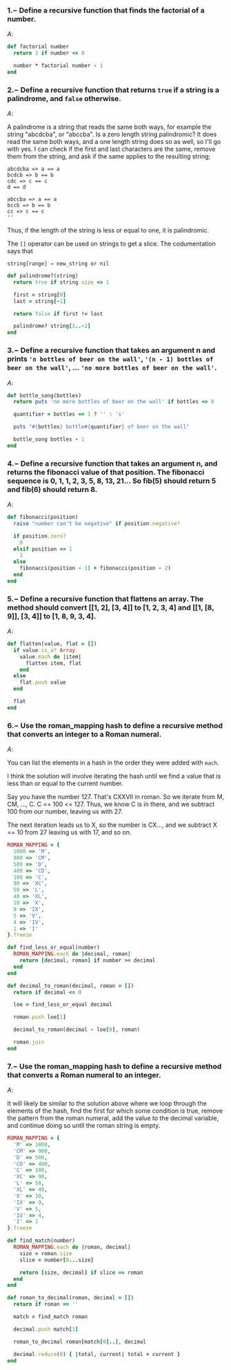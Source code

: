 ### $1.-$ Define a recursive function that finds the factorial of a number.

$A:$

```ruby
def factorial number
  return 1 if number <= 0

  number * factorial number - 1
end
```

### $2.-$ Define a recursive function that returns `true` if a string is a palindrome, and `false` otherwise.

$A:$

A palindrome is a string that reads the same both ways, for example the string "abcdcba", or "abccba". Is a zero length string palindromic? It does read the same both ways, and a one length string does so as well, so I'll go with yes. I can check if the first and last characters are the same, remove them from the string, and ask if the same applies to the resulting string;

```
abcdcba => a == a
bcdcb => b == b
cdc => c == c
d == d

abccba => a == a
bccb => b == b
cc => c == c
''
```

Thus, if the length of the string is less or equal to one, it is palindromic.

The `[]` operator can be used on strings to get a slice. The codumentation says that

```
string[range] → new_string or nil
```

```ruby
def palindrome?(string)
  return true if string.size <= 1

  first = string[0]
  last = string[-1]

  return false if first != last

  palindrome? string[1..-2]
end
```

### $3.-$ Define a recursive function that takes an argument n and prints `'n bottles of beer on the wall'`, `'(n - 1) bottles of beer on the wall'`, ... `'no more bottles of beer on the wall'`.

$A:$

```ruby
def bottle_song(bottles)
  return puts 'no more bottles of beer on the wall' if bottles <= 0

  quantifier = bottles == 1 ? '' : 's'

  puts "#{bottles} bottle#{quantifier} of beer on the wall"

  bottle_song bottles - 1
end
```

### $4.-$ Define a recursive function that takes an argument n, and returns the fibonacci value of that position. The fibonacci sequence is 0, 1, 1, 2, 3, 5, 8, 13, 21... So fib(5) should return 5 and fib(6) should return 8.

$A:$

```ruby
def fibonacci(position)
  raise "number can't be negative" if position.negative?

  if position.zero?
    0
  elsif position == 1
    1
  else
    fibonacci(position - 1) + fibonacci(position - 2)
  end
end
```

### $5.-$ Define a recursive function that flattens an array. The method should convert [[1, 2], [3, 4]] to [1, 2, 3, 4] and [[1, [8, 9]], [3, 4]] to [1, 8, 9, 3, 4].

$A:$

```ruby
def flatten(value, flat = [])
  if value.is_a? Array
    value.each do |item|
      flatten item, flat
    end
  else
    flat.push value
  end

  flat
end
```

### $6.-$ Use the roman_mapping hash to define a recursive method that converts an integer to a Roman numeral.

$A:$

You can list the elements in a hash in the order they were added with `each`.

I think the solution will involve iterating the hash until we find a value that is less than or equal to the current number.

Say you have the number 127. That's CXXVII in roman. So we iterate from M, CM, ..., C. C == 100 <= 127. Thus, we know C is in there, and we subtract 100 from our number, leaving us with 27.

The next iteration leads us to X, so the number is CX..., and we subtract X == 10 from 27 leaving us with 17, and so on.

```ruby
ROMAN_MAPPING = {
  1000 => 'M',
  900 => 'CM',
  500 => 'D',
  400 => 'CD',
  100 => 'C',
  90 => 'XC',
  50 => 'L',
  40 => 'XL',
  10 => 'X',
  9 => 'IX',
  5 => 'V',
  4 => 'IV',
  1 => 'I'
}.freeze

def find_less_or_equal(number)
  ROMAN_MAPPING.each do |decimal, roman|
    return [decimal, roman] if number >= decimal
  end
end

def decimal_to_roman(decimal, roman = [])
  return if decimal <= 0

  loe = find_less_or_equal decimal

  roman.push loe[1]

  decimal_to_roman(decimal - loe[0], roman)

  roman.join
end
```

### $7.-$ Use the roman_mapping hash to define a recursive method that converts a Roman numeral to an integer.

$A:$

It will likely be similar to the solution above where we loop through the elements of the hash, find the first for which some condition is true, remove the pattern from the roman numeral, add the value to the decimal variable, and continue doing so until the roman string is empty.

```ruby
ROMAN_MAPPING = {
  'M' => 1000,
  'CM' => 900,
  'D' => 500,
  'CD' => 400,
  'C' => 100,
  'XC' => 90,
  'L' => 50,
  'XL' => 40,
  'X' => 10,
  'IX' => 9,
  'V' => 5,
  'IV' => 4,
  'I' => 1
}.freeze

def find_match(number)
  ROMAN_MAPPING.each do |roman, decimal|
    size = roman.size
    slice = number[0...size]

    return [size, decimal] if slice == roman
  end
end

def roman_to_decimal(roman, decimal = [])
  return if roman == ''

  match = find_match roman

  decimal.push match[1]

  roman_to_decimal roman[match[0]..], decimal

  decimal.reduce(0) { |total, current| total + current }
end
```

